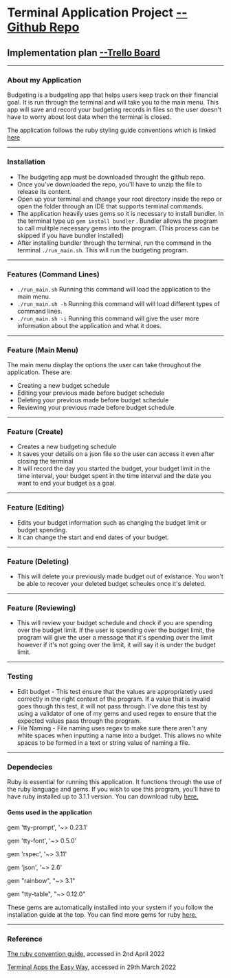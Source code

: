 # Terminal Application Project [--Github Repo](https://github.com/ASIANBOI11/TommyTruong_T1A3)

## Implementation plan [--Trello Board](https://trello.com/b/ZXzlQFVY/budgeting-app)

---

### About my Application
Budgeting is a budgeting app that helps users keep track on their financial goal. It is run through the terminal and will take you to the main menu. This app will save and record your budgeting records in files so the user doesn't have to worry about lost data when the terminal is closed.

The application follows the ruby styling guide conventions which is linked [here](https://rubystyle.guide/)

---

### Installation
* The budgeting app must be downloaded throught the github repo.
* Once you've downloaded the repo, you'll have to unzip the file to release its content.
* Open up your terminal and change your root directory inside the repo or open the folder through an IDE that supports terminal commands.
* The application heavily uses gems so it is necessary to install bundler. In the terminal type up ```gem install bundler``` . Bundler allows the program to call mulitple necessary gems into the program. (This process can be skipped if you have bundler installed)
* After installing bundler through the terminal, run the command in the terminal ```./run_main.sh```. This will run the budgeting program.

---
### Features (Command Lines)
* ```./run_main.sh```  Running this command will load the application to the main menu.
* ```./run_main.sh -h``` Running this command will will load different types of command lines.
* ```./run_main.sh -i``` Running this command will give the user more information about the application and what it does.

---
### Feature (Main Menu)
The main menu display the options the user can take throughout the application. These are:
* Creating a new budget schedule
* Editing your previous made before budget schedule
* Deleting your previous made before budget schedule
* Reviewing your previous made before budget schedule
---
### Feature (Create)
* Creates a new budgeting schedule
* It saves your details on a json file so the user can access it even after closing the terminal
* It will record the day you started the budget, your budget limit in the time interval, your budget spent in the time interval and the date you want to end your budget as a goal.
---

### Feature (Editing)
* Edits your budget information such as changing the budget limit or budget spending.
* It can change the start and end dates of your budget.
---

### Feature (Deleting)
* This will delete your previously made budget out of existance. You won't be able to recover your deleted budget scheules once it's deleted.

---

### Feature (Reviewing)
* This will review your budget schedule and check if you are spending over the budget limit. If the user is spending over the budget limit, the program will give the user a message that it's spending over the limit however if it's not going over the limit, it will say it is under the budget limit.

---

### Testing
* Edit budget - This test ensure that the values are appropriatetly used correctly in the right context of the program. If a value that is invalid goes though this test, it will not pass through. I've done this test by using a validator of one of my gems and used regex to ensure that the expected values pass through the program.
* File Naming - File naming uses regex to make sure there aren't any white spaces when inputting a name into a budget. This allows no white spaces to be formed in a text or string value of naming a file.

---

### Dependecies
Ruby is essential for running this application. It functions through the use of the ruby language and gems. If you wish to use this program, you'll have to have ruby installed up to 3.1.1 version. You can download ruby [here.](https://www.ruby-lang.org/en/downloads/)

#### Gems used in the application

gem 'tty-prompt', '~> 0.23.1'

gem 'tty-font', '~> 0.5.0'

gem 'rspec', '~> 3.11'

gem 'json', '~> 2.6'

gem "rainbow", "~> 3.1"

gem "tty-table", "~> 0.12.0"

These gems are automatically installed into your system if you follow the installation guide at the top. You can find more gems for ruby [here.](https://rubygems.org/)

---
### Reference
[The ruby convention guide,](https://rubystyle.guide/) accessed in 2nd April 2022

[Terminal Apps the Easy Way,](https://ttytoolkit.org/) accessed in 29th March 2022